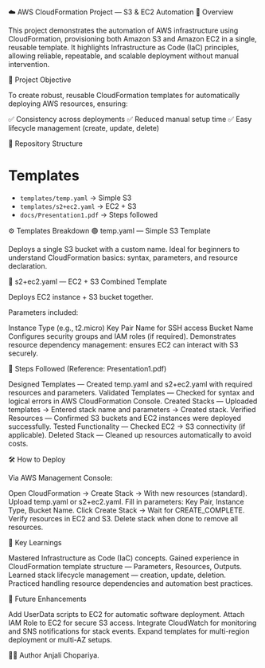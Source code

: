 ☁️ AWS CloudFormation Project — S3 & EC2 Automation
📌 Overview

This project demonstrates the automation of AWS infrastructure using CloudFormation, provisioning both Amazon S3 and Amazon EC2 in a single, reusable template.
It highlights Infrastructure as Code (IaC) principles, allowing reliable, repeatable, and scalable deployment without manual intervention.

🎯 Project Objective

To create robust, reusable CloudFormation templates for automatically deploying AWS resources, ensuring:

✅ Consistency across deployments
✅ Reduced manual setup time
✅ Easy lifecycle management (create, update, delete)

📁 Repository Structure
# Templates
- `templates/temp.yaml` → Simple S3
- `templates/s2+ec2.yaml` → EC2 + S3
- `docs/Presentation1.pdf` → Steps followed

⚙️ Templates Breakdown
🟢 temp.yaml — Simple S3 Template

Deploys a single S3 bucket with a custom name.
Ideal for beginners to understand CloudFormation basics: syntax, parameters, and resource declaration.

🔵 s2+ec2.yaml — EC2 + S3 Combined Template

Deploys EC2 instance + S3 bucket together.

Parameters included:

Instance Type (e.g., t2.micro)
Key Pair Name for SSH access
Bucket Name
Configures security groups and IAM roles (if required).
Demonstrates resource dependency management: ensures EC2 can interact with S3 securely.

🧾 Steps Followed (Reference: Presentation1.pdf)

Designed Templates — Created temp.yaml and s2+ec2.yaml with required resources and parameters.
Validated Templates — Checked for syntax and logical errors in AWS CloudFormation Console.
Created Stacks — Uploaded templates → Entered stack name and parameters → Created stack.
Verified Resources — Confirmed S3 buckets and EC2 instances were deployed successfully.
Tested Functionality — Checked EC2 → S3 connectivity (if applicable).
Deleted Stack — Cleaned up resources automatically to avoid costs.

🛠️ How to Deploy

Via AWS Management Console:

Open CloudFormation → Create Stack → With new resources (standard).
Upload temp.yaml or s2+ec2.yaml.
Fill in parameters: Key Pair, Instance Type, Bucket Name.
Click Create Stack → Wait for CREATE_COMPLETE.
Verify resources in EC2 and S3.
Delete stack when done to remove all resources.

🌟 Key Learnings

Mastered Infrastructure as Code (IaC) concepts.
Gained experience in CloudFormation template structure — Parameters, Resources, Outputs.
Learned stack lifecycle management — creation, update, deletion.
Practiced handling resource dependencies and automation best practices.

🚀 Future Enhancements

Add UserData scripts to EC2 for automatic software deployment.
Attach IAM Role to EC2 for secure S3 access.
Integrate CloudWatch for monitoring and SNS notifications for stack events.
Expand templates for multi-region deployment or multi-AZ setups.

👩‍💻 Author
Anjali Chopariya.
